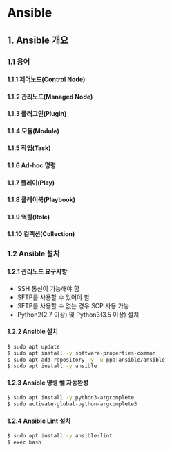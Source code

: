 # Ansible

## 1. Ansible 개요

### 1.1 용어

#### 1.1.1 제어노드(Control Node)
#### 1.1.2 관리노드(Managed Node)
#### 1.1.3 플러그인(Plugin)
#### 1.1.4 모듈(Module)
#### 1.1.5 작업(Task)
#### 1.1.6 Ad-hoc 명령
#### 1.1.7 플레이(Play)
#### 1.1.8 플레이북(Playbook)
#### 1.1.9 역할(Role)
#### 1.1.10 컬렉션(Collection)

### 1.2 Ansible 설치

#### 1.2.1 관리노드 요구사항

- SSH 통신이 가능해야 함
- SFTP를 사용할 수 있어야 함
- SFTP를 사용할 수 없는 경우 SCP 사용 가능
- Python2(2.7 이상) 및 Python3(3.5 이상) 설치

#### 1.2.2 Ansible 설치

```bash
$ sudo apt update
$ sudo apt install -y software-properties-common
$ sudo apt-add-repository -y -u ppa:ansible/ansible
$ sudo apt install -y ansible
```

#### 1.2.3 Ansible 명령 쉘 자동완성

```bash
$ sudo apt install -y python3-argcomplete
$ sudo activate-global-python-argcomplete3
```

#### 1.2.4 Ansible Lint 설치

```bash
$ sudo apt install -y ansible-lint
$ exec bash
```
